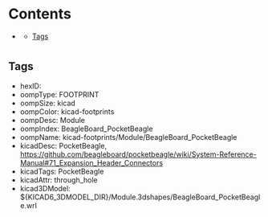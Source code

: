 



Contents
========

* [](#)
	* [Tags](#tags)

# 

## Tags

- hexID: 
- oompType: FOOTPRINT
- oompSize: kicad
- oompColor: kicad-footprints
- oompDesc: Module
- oompIndex: BeagleBoard_PocketBeagle
- oompName: kicad-footprints/Module/BeagleBoard_PocketBeagle
- kicadDesc: PocketBeagle, https://github.com/beagleboard/pocketbeagle/wiki/System-Reference-Manual#71_Expansion_Header_Connectors
- kicadTags: PocketBeagle
- kicadAttr: through_hole
- kicad3DModel: ${KICAD6_3DMODEL_DIR}/Module.3dshapes/BeagleBoard_PocketBeagle.wrl
